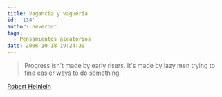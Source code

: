 ```yaml
---
title: Vagancia y vaguería
id: '134'
author: neverbot
tags:
  - Pensamientos aleatorios
date: 2006-10-18 19:24:30
---
```


> Progress isn't made by early risers. It's made by lazy men trying to find easier ways to do something.

[Robert Heinlein](http://en.wikipedia.org/wiki/Robert_A._Heinlein)